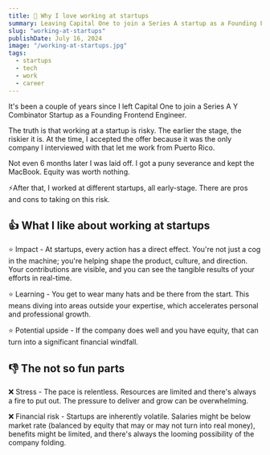 ```yaml
---
title: 🚀 Why I love working at startups
summary: Leaving Capital One to join a Series A startup as a Founding Frontend Engineer allowed me to work from Puerto Rico, but within six months I was laid off, learning firsthand both the high risks and rewards of early-stage startup life, including impactful work, accelerated learning, potential financial upsides, but also intense stress and financial instability.
slug: "working-at-startups"
publishDate: July 16, 2024
image: "/working-at-startups.jpg"
tags:
  - startups
  - tech
  - work
  - career
---
```


It's been a couple of years since I left Capital One to join a Series A Y Combinator Startup as a Founding Frontend Engineer.

The truth is that working at a startup is risky. The earlier the stage, the riskier it is. At the time, I accepted the offer because it was the only company I interviewed with that let me work from Puerto Rico.

Not even 6 months later I was laid off. I got a puny severance and kept the MacBook. Equity was worth nothing.

⚡️After that, I worked at different startups, all early-stage. There are pros and cons to taking on this risk.

## 👍 What I like about working at startups

⭐️ Impact - At startups, every action has a direct effect. You're not just a cog in the machine; you're helping shape the product, culture, and direction. Your contributions are visible, and you can see the tangible results of your efforts in real-time.

⭐️ Learning - You get to wear many hats and be there from the start. This means diving into areas outside your expertise, which accelerates personal and professional growth.

⭐️ Potential upside - If the company does well and you have equity, that can turn into a significant financial windfall.

## 👎 The not so fun parts

❌ Stress - The pace is relentless. Resources are limited and there's always a fire to put out. The pressure to deliver and grow can be overwhelming.

❌ Financial risk - Startups are inherently volatile. Salaries might be below market rate (balanced by equity that may or may not turn into real money), benefits might be limited, and there's always the looming possibility of the company folding.
